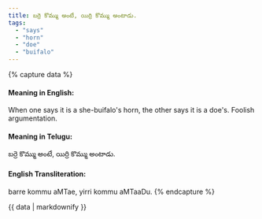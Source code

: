 ```yaml
---
title: బర్రె కొమ్ము అంటే, యిర్రి కొమ్ము అంటాడు.
tags:
  - "says"
  - "horn"
  - "doe"
  - "buifalo"
---
```


{% capture data %}
#### Meaning in English:
When one says it is a she-buifalo's horn, the other says it is a doe's.
Foolish argumentation.

#### Meaning in Telugu:
బర్రె కొమ్ము అంటే, యిర్రి కొమ్ము అంటాడు.

#### English Transliteration:
barre kommu aMTae, yirri kommu aMTaaDu.
{% endcapture %}

{{ data | markdownify }}

